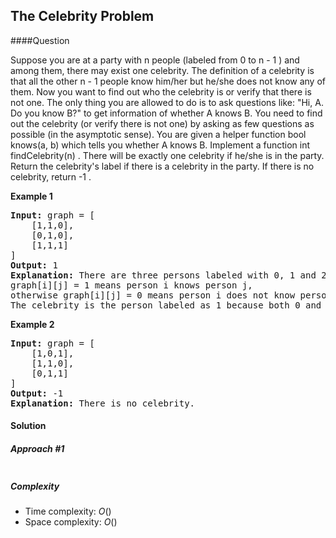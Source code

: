 ## The Celebrity Problem
####Question

Suppose you are at a party with n people (labeled from 0 to n - 1 ) and among them, there may exist one celebrity. The
definition of a celebrity is that all the other n - 1 people know him/her but he/she does not know any of them.
Now you want to find out who the celebrity is or verify that there is not one. The only thing you are allowed to do is to ask questions like: "Hi, A. Do you know B?" to get information of whether A knows B. You need to find out the celebrity (or verify there is not one) by asking as few questions as possible (in the asymptotic sense).
You are given a helper function bool knows(a, b) which tells you whether A knows B. Implement a function int findCelebrity(n) . There will be exactly one celebrity if he/she is in the party. Return the celebrity's label if there is a celebrity in the party. If there is no celebrity, return -1 .

**Example 1**
<pre>
<b>Input:</b> graph = [
	[1,1,0],
	[0,1,0],
	[1,1,1]
]
<b>Output:</b> 1
<b>Explanation:</b> There are three persons labeled with 0, 1 and 2. 
graph[i][j] = 1 means person i knows person j, 
otherwise graph[i][j] = 0 means person i does not know person j. 
The celebrity is the person labeled as 1 because both 0 and 2 know him but 1 does not know anybody.
</pre>

**Example 2**
<pre>
<b>Input:</b> graph = [ 
	[1,0,1],
	[1,1,0],
	[0,1,1] 
]
<b>Output:</b> -1
<b>Explanation:</b> There is no celebrity.
</pre>

#### Solution
##### Approach #1

```java
```
##### Complexity

* Time complexity: $O()$
* Space complexity: $O()$